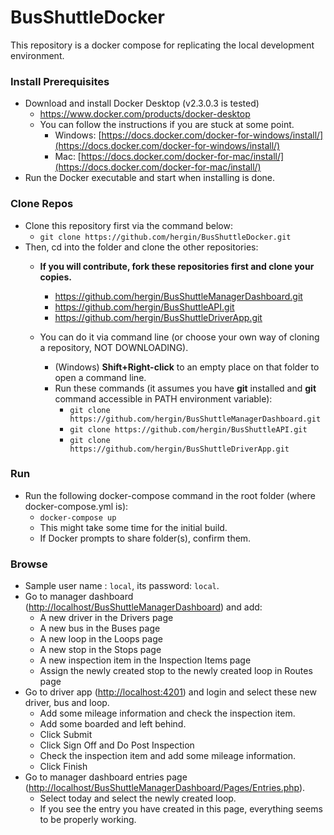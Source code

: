 # BusShuttleDocker

This repository is a docker compose for replicating the local development environment.

### Install Prerequisites

* Download and install Docker Desktop (v2.3.0.3 is tested)
  * <a href="https://www.docker.com/products/docker-desktop" target="_blank">https://www.docker.com/products/docker-desktop</a>
  * You can follow the instructions if you are stuck at some point.
    * Windows: [https://docs.docker.com/docker-for-windows/install/](https://docs.docker.com/docker-for-windows/install/)
    * Mac: [https://docs.docker.com/docker-for-mac/install/](https://docs.docker.com/docker-for-mac/install/)
* Run the Docker executable and start when installing is done.

### Clone Repos

* Clone this repository first via the command below:
  * `git clone https://github.com/hergin/BusShuttleDocker.git`
* Then, cd into the folder and clone the other repositories:
  * **If you will contribute, fork these repositories first and clone your copies.**
    *  <a href="https://github.com/hergin/BusShuttleManagerDashboard.git" target="_blank">https://github.com/hergin/BusShuttleManagerDashboard.git</a>
    *  <a href="https://github.com/hergin/BusShuttleAPI.git" target="_blank">https://github.com/hergin/BusShuttleAPI.git</a>
    *  <a href="https://github.com/hergin/BusShuttleDriverApp.git" target="_blank">https://github.com/hergin/BusShuttleDriverApp.git</a>
  * You can do it via command line (or choose your own way of cloning a repository, NOT DOWNLOADING).  

    *  (Windows) **Shift+Right-click** to an empty place on that folder to open a command line.
    *   Run these commands (it assumes you have **git** installed and **git** command accessible in PATH environment variable):
        *   `git clone https://github.com/hergin/BusShuttleManagerDashboard.git`
        *   `git clone https://github.com/hergin/BusShuttleAPI.git`
        *   `git clone https://github.com/hergin/BusShuttleDriverApp.git`
  
### Run

* Run the following docker-compose command in the root folder (where docker-compose.yml is):
  * `docker-compose up`
  * This might take some time for the initial build.
  * If Docker prompts to share folder(s), confirm them.

### Browse

* Sample user name : `local`, its password: `local`.
* Go to manager dashboard (<a href="http://localhost/BusShuttleManagerDashboard" target="_blank">http://localhost/BusShuttleManagerDashboard</a>) and add:
  * A new driver in the Drivers page
  * A new bus in the Buses page
  * A new loop in the Loops page
  * A new stop in the Stops page
  * A new inspection item in the Inspection Items page
  * Assign the newly created stop to the newly created loop in Routes page
* Go to driver app (<a href="http://localhost:4201" target="_blank">http://localhost:4201</a>) and login and select these new driver, bus and loop.
  * Add some mileage information and check the inspection item.
  * Add some boarded and left behind.
  * Click Submit
  * Click Sign Off and Do Post Inspection
  * Check the inspection item and add some mileage information.
  * Click Finish
* Go to manager dashboard entries page (<a href="http://localhost/BusShuttleManagerDashboard/Pages/Entries.php" target="_blank">http://localhost/BusShuttleManagerDashboard/Pages/Entries.php</a>).
  * Select today and select the newly created loop.
  * If you see the entry you have created in this page, everything seems to be properly working.
